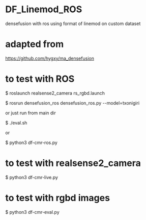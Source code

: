 # DF_Linemod_ROS
densefusion with ros using format of linemod on custom dataset

# adapted from
https://github.com/hygxy/ma_densefusion 

# to test with ROS
$ roslaunch realsense2_camera rs_rgbd.launch 

$ rosrun densefusion_ros densefusion_ros.py --model=txonigiri

or just run from main dir

$ ./eval.sh

or 

$ python3 df-cmr-ros.py

# to test with realsense2_camera
$ python3 df-cmr-live.py

# to test with rgbd images
$ python3 df-cmr-eval.py
